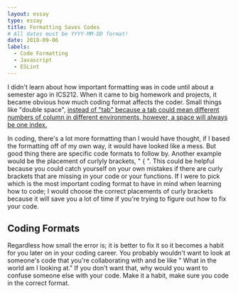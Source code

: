 ```yaml
---
layout: essay
type: essay
title: Formatting Saves Codes
# All dates must be YYYY-MM-DD format!
date: 2018-09-06
labels:
  - Code Formatting
  - Javascript
  - ESLint
---
```



I didn't learn about how important formatting was in code until about a semester ago in ICS212. When it came to big homework and projects, it became obvious how much coding format affects the coder. Small things like "double space", <a href="https://stackoverflow.com/questions/50642729/select-everything-after-a-certain-word-regular-expression?rq=1">instead of "tab" because a tab could mean different numbers of column in different environments, however, a space will always be one index.</a> 


In coding, there's a lot more formatting than I would have thought, if I based the formatting off of my own way, it would have looked like a mess. But good thing there are specific code formats to follow by. Another example would be the placement of curlyly brackets, " { ". 
This could be helpful because you could catch yourself on your own mistakes if there are curly brackets that are missing in your code or your functions. If I were to pick which is the most important coding format to have in mind when learning how to code; I would choose the correct placements of curly brackets because it will save you a lot of time if you're trying to figure out how to fix your code.


<h2 id="coding formats">Coding Formats</h2>

Regardless how small the error is; it is better to fix it so it becomes a habit for you later on in your coding career. You probably wouldn't want to look at someone's code that you're collaborating with and be like " What in the world am I looking at." If you don't want that, why would you want to confuse someone else with your code. Make it a habit, make sure you code in the correct format.
